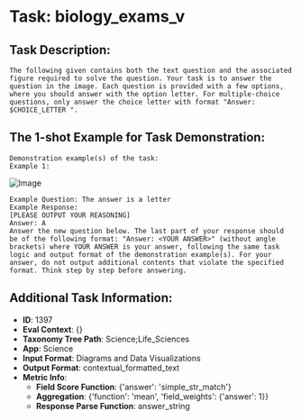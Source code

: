 # Task: biology_exams_v

## Task Description:

```
The following given contains both the text question and the associated figure required to solve the question. Your task is to answer the question in the image. Each question is provided with a few options, where you should answer with the option letter. For multiple-choice questions, only answer the choice letter with format "Answer: $CHOICE_LETTER ".
```

## The 1-shot Example for Task Demonstration:

```
Demonstration example(s) of the task:
Example 1:
```

![Image](image_1.png)

```
Example Question: The answer is a letter
Example Response:
[PLEASE OUTPUT YOUR REASONING]
Answer: A
Answer the new question below. The last part of your response should be of the following format: "Answer: <YOUR ANSWER>" (without angle brackets) where YOUR ANSWER is your answer, following the same task logic and output format of the demonstration example(s). For your answer, do not output additional contents that violate the specified format. Think step by step before answering.
```

## Additional Task Information:

- **ID**: 1397
- **Eval Context**: {}
- **Taxonomy Tree Path**: Science;Life_Sciences
- **App**: Science
- **Input Format**: Diagrams and Data Visualizations
- **Output Format**: contextual_formatted_text
- **Metric Info**:
  - **Field Score Function**: {'answer': 'simple_str_match'}
  - **Aggregation**: {'function': 'mean', 'field_weights': {'answer': 1}}
  - **Response Parse Function**: answer_string
